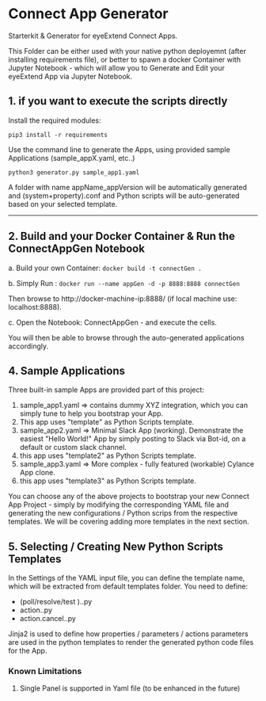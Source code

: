# Connect App Generator
Starterkit & Generator for eyeExtend Connect Apps.   

This Folder can be either used with your native python deployemnt (after installing requirements file), or better to spawn a docker Container with Jupyter Notebook - which will allow you to Generate and Edit your eyeExtend App via Jupyter Notebook.

## 1. if you want to execute the scripts directly

Install the required modules:

 `pip3 install -r requirements`

Use the command line to generate the Apps, using provided sample Applications (sample_appX.yaml, etc..)

 `python3 generator.py sample_app1.yaml`

 A folder with name appName_appVersion will be automatically generated and (system+property).conf and Python scripts will be auto-generated based on your selected template. 

- - - -

## 2. Build and your Docker Container & Run the ConnectAppGen Notebook

a. Build your own Container:
`docker build -t connectGen .`

b. Simply Run :
  `docker run --name appGen -d -p 8888:8888 connectGen`

 Then browse to http://docker-machine-ip:8888/ (if local machine use: localhost:8888).

c. Open the Notebook: ConnectAppGen - and execute the cells.

You will then be able to browse through the auto-generated applications accordingly.

## 4. Sample Applications

 Three built-in sample Apps are provided part of this project:
1. sample_app1.yaml => contains dummy XYZ integration, which you can simply tune to help you bootstrap your App.
  1. This app uses "template" as Python Scripts template.  
2. sample_app2.yaml => Minimal Slack App (working). Demonstrate the easiest "Hello World!" App by simply posting to Slack via Bot-id, on a default or custom slack channel.
  1. this app uses "template2" as Python Scripts template.
3. sample_app3.yaml => More complex - fully featured (workable) Cylance App clone.
  1. this app uses "template3" as Python Scripts template.

You can choose any of the above projects to bootstrap your new Connect App Project - simply by modifying the corresponding YAML file and generating the new configurations / Python scrips from the respective templates. We will be covering adding more templates in the next section.

## 5. Selecting / Creating New Python Scripts Templates

In the Settings of the YAML input file, you can define the template name, which will be extracted from default templates folder. You need to define:
  * (poll/resolve/test ).<templateName>.py
  * action.<templateName>.py
  * action.cancel.<templateName>.py

Jinja2 is used to define how properties / parameters / actions parameters are used in the python templates to render the generated python code files for the App.

### Known Limitations

 1. Single Panel is supported in Yaml file (to be enhanced in the future)
